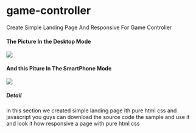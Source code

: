 # game-controller
Create Simple Landing Page And Responsive For Game Controller
<h4>The Picture In the Desktop Mode</h4>


<img src='https://github.com/narimant/game-controller/assets/25383365/2d2170c1-78f9-4b2a-9b5d-2937365dac19' />


<h4>And this Piture In The SmartPhone Mode</h4>


<img src='https://github.com/narimant/game-controller/assets/25383365/05efe7b6-cd71-4119-952f-94605c2bfb07' />


<h5> Detail</h5>
<p>
 in this section we  created simple landing page ith pure html css and javascript you guys can download the source code the sample and use it and look it how responsive a page with pure html css
</p>
